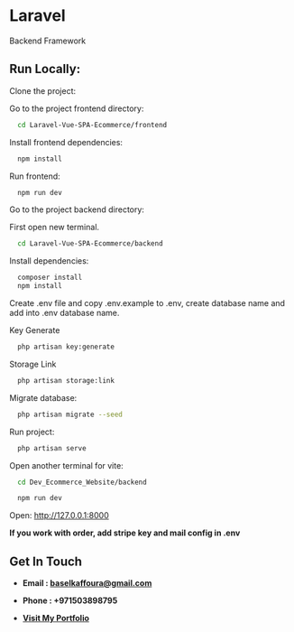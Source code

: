 # Laravel
Backend Framework


## Run Locally:

Clone the project:

Go to the project frontend directory:

```bash
  cd Laravel-Vue-SPA-Ecommerce/frontend
```

Install frontend dependencies:

```bash
  npm install
```
Run frontend:

```bash
  npm run dev
```

Go to the project backend directory:

First open new terminal.

```bash
  cd Laravel-Vue-SPA-Ecommerce/backend
```

Install dependencies:

```bash
  composer install
  npm install
```
Create .env file and copy .env.example to .env, create database name and add into .env database name.

Key Generate
```bash
  php artisan key:generate
```
Storage Link
```bash
  php artisan storage:link
```

Migrate database:

```bash
  php artisan migrate --seed
```

Run project:

```bash
  php artisan serve
```

Open another terminal for vite:

```bash
  cd Dev_Ecommerce_Website/backend
```

```bash
  npm run dev
```

Open: http://127.0.0.1:8000

**If you work with order, add stripe key and mail config in .env**


## Get In Touch

- **Email : baselkaffoura@gmail.com**

- **Phone : +971503898795**

- **<a href="https://basel-kaffoura-portfolio.vercel.app">Visit My Portfolio</a>**
